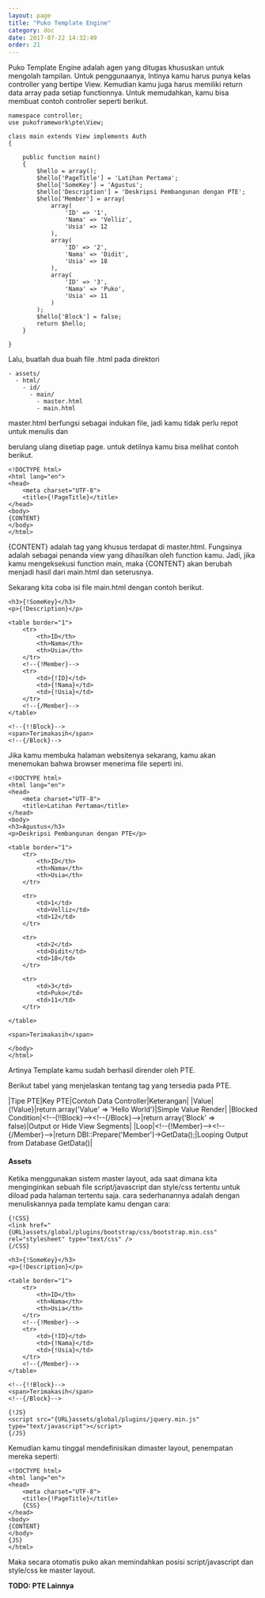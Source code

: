```yaml
---
layout: page
title: "Puko Template Engine"
category: doc
date: 2017-07-22 14:32:49
order: 21
---
```




Puko Template Engine adalah agen yang ditugas khususkan untuk mengolah tampilan. Untuk penggunaanya, Intinya kamu harus punya kelas controller yang bertipe View.
Kemudian kamu juga harus memiliki return data array pada setiap functionnya. Untuk memudahkan, kamu bisa membuat contoh controller seperti berikut.

```
namespace controller;
use pukoframework\pte\View;

class main extends View implements Auth
{

    public function main()
    {
        $hello = array();
        $hello['PageTitle'] = 'Latihan Pertama';
        $hello['SomeKey'] = 'Agustus';
        $hello['Description'] = 'Deskripsi Pembangunan dengan PTE';
        $hello['Member'] = array(
            array(
                'ID' => '1',
                'Nama' => 'Velliz',
                'Usia' => 12
            ),
            array(
                'ID' => '2',
                'Nama' => 'Didit',
                'Usia' => 18
            ),
            array(
                'ID' => '3',
                'Nama' => 'Puko',
                'Usia' => 11
            )
        );
        $hello['Block'] = false;
        return $hello;
    }
    
}
```

Lalu, buatlah dua buah file .html pada direktori

```
- assets/
  - html/
    - id/
      - main/
        - master.html
        - main.html
```

master.html berfungsi sebagai indukan file, jadi kamu tidak perlu repot untuk menulis <head> dan <footer> berulang ulang disetiap page.
untuk detilnya kamu bisa melihat contoh berikut.

```
<!DOCTYPE html>
<html lang="en">
<head>
    <meta charset="UTF-8">
    <title>{!PageTitle}</title>
</head>
<body>
{CONTENT}
</body>
</html>
```

{CONTENT} adalah tag yang khusus terdapat di master.html. 
Fungsinya adalah sebagai penanda view yang dihasilkan oleh function kamu. 
Jadi, jika kamu mengeksekusi function main, maka {CONTENT} akan berubah menjadi hasil dari main.html dan seterusnya.

Sekarang kita coba isi file main.html dengan contoh berikut.

```
<h3>{!SomeKey}</h3>
<p>{!Description}</p>

<table border="1">
    <tr>
        <th>ID</th>
        <th>Nama</th>
        <th>Usia</th>
    </tr>
    <!--{!Member}-->
    <tr>
        <td>{!ID}</td>
        <td>{!Nama}</td>
        <td>{!Usia}</td>
    </tr>
    <!--{/Member}-->
</table>

<!--{!!Block}-->
<span>Terimakasih</span>
<!--{/Block}-->
```

Jika kamu membuka halaman websitenya sekarang, kamu akan menemukan bahwa browser menerima file seperti ini.

```
<!DOCTYPE html>
<html lang="en">
<head>
    <meta charset="UTF-8">
    <title>Latihan Pertama</title>
</head>
<body>
<h3>Agustus</h3>
<p>Deskripsi Pembangunan dengan PTE</p>

<table border="1">
    <tr>
        <th>ID</th>
        <th>Nama</th>
        <th>Usia</th>
    </tr>
    
    <tr>
        <td>1</td>
        <td>Velliz</td>
        <td>12</td>
    </tr>
    
    <tr>
        <td>2</td>
        <td>Didit</td>
        <td>18</td>
    </tr>
    
    <tr>
        <td>3</td>
        <td>Puko</td>
        <td>11</td>
    </tr>
    
</table>

<span>Terimakasih</span>

</body>
</html>
```

Artinya Template kamu sudah berhasil dirender oleh PTE. 

Berikut tabel yang menjelaskan tentang tag yang tersedia pada PTE.

|Tipe PTE|Key PTE|Contoh Data Controller|Keterangan|
|Value|{!Value}|return array('Value' => 'Hello World')|Simple Value Render|
|Blocked Condition|&lt;!--{!!Block}--&gt;&lt;!--{/Block}--&gt;|return array('Block' => false)|Output or Hide View Segments|
|Loop|&lt;!--{!Member}--&gt;&lt;!--{/Member}--&gt;|return DBI::Prepare('Member')->GetData();|Looping Output from Database GetData()|

#### **Assets**

Ketika menggunakan sistem master layout, 
ada saat dimana kita menginginkan sebuah file script/javascript dan style/css tertentu untuk diload pada halaman tertentu saja.
cara sederhanannya adalah dengan menuliskannya pada template kamu dengan cara:
 
```
{!CSS}
<link href="{URL}assets/global/plugins/bootstrap/css/bootstrap.min.css" rel="stylesheet" type="text/css" />
{/CSS}

<h3>{!SomeKey}</h3>
<p>{!Description}</p>

<table border="1">
    <tr>
        <th>ID</th>
        <th>Nama</th>
        <th>Usia</th>
    </tr>
    <!--{!Member}-->
    <tr>
        <td>{!ID}</td>
        <td>{!Nama}</td>
        <td>{!Usia}</td>
    </tr>
    <!--{/Member}-->
</table>

<!--{!!Block}-->
<span>Terimakasih</span>
<!--{/Block}-->

{!JS}
<script src="{URL}assets/global/plugins/jquery.min.js" type="text/javascript"></script>
{/JS}
```

Kemudian kamu tinggal mendefinisikan dimaster layout, penempatan mereka seperti:

```
<!DOCTYPE html>
<html lang="en">
<head>
    <meta charset="UTF-8">
    <title>{!PageTitle}</title>
    {CSS}
</head>
<body>
{CONTENT}
</body>
{JS}
</html>
```

Maka secara otomatis puko akan memindahkan posisi script/javascript dan style/css ke master layout.

**TODO: PTE Lainnya**